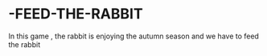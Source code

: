 # -FEED-THE-RABBIT
In this game , the rabbit is enjoying the autumn season and we have to feed the rabbit 

